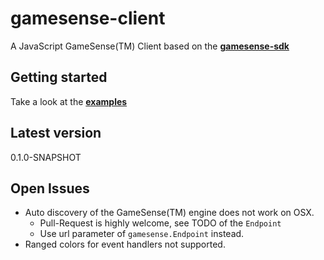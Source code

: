 # gamesense-client
A JavaScript GameSense(TM) Client based on the [**gamesense-sdk**](https://github.com/SteelSeries/gamesense-sdk)

## Getting started

Take a look at the [**examples**](https://github.com/cschuller/gamesense-client/tree/master/examples)

## Latest version
0.1.0-SNAPSHOT

## Open Issues
- Auto discovery of the GameSense(TM) engine does not work on OSX.
    - Pull-Request is highly welcome, see TODO of the ```Endpoint```
    - Use url parameter of ```gamesense.Endpoint``` instead.
- Ranged colors for event handlers not supported.
